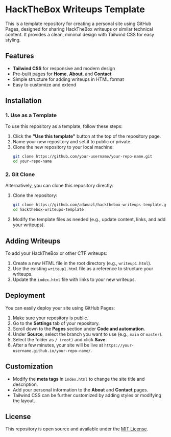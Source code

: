 # HackTheBox Writeups Template

This is a template repository for creating a personal site using GitHub Pages, designed for sharing HackTheBox writeups or similar technical content. It provides a clean, minimal design with Tailwind CSS for easy styling.

## Features

- **Tailwind CSS** for responsive and modern design
- Pre-built pages for **Home**, **About**, and **Contact**
- Simple structure for adding writeups in HTML format
- Easy to customize and extend

## Installation

### 1. Use as a Template

To use this repository as a template, follow these steps:

1. Click the **"Use this template"** button at the top of the repository page.
2. Name your new repository and set it to public or private.
3. Clone the new repository to your local machine:
   ```bash
   git clone https://github.com/your-username/your-repo-name.git
   cd your-repo-name
   ```

### 2. Git Clone

Alternatively, you can clone this repository directly:

1. Clone the repository:
   ```bash
   git clone https://github.com/adamazl/hackthebox-writeups-template.git
   cd hackthebox-writeups-template
   ```
   
2. Modify the template files as needed (e.g., update content, links, and add your writeups).

## Adding Writeups

To add your HackTheBox or other CTF writeups:

1. Create a new HTML file in the root directory (e.g., `writeup1.html`).
2. Use the existing `writeup1.html` file as a reference to structure your writeups.
3. Update the `index.html` file with links to your new writeups.

## Deployment

You can easily deploy your site using GitHub Pages:

1. Make sure your repository is public.
2. Go to the **Settings** tab of your repository.
3. Scroll down to the **Pages** section under **Code and automation**.
4. Under **Source**, select the branch you want to use (e.g., `main` or `master`).
5. Select the folder as `/ (root)` and click **Save**.
6. After a few minutes, your site will be live at `https://your-username.github.io/your-repo-name/`.

## Customization

- Modify the **meta tags** in `index.html` to change the site title and description.
- Add your personal information to the **About** and **Contact** pages.
- Tailwind CSS can be further customized by adding styles or modifying the layout.

## License

This repository is open source and available under the [MIT License](LICENSE).
